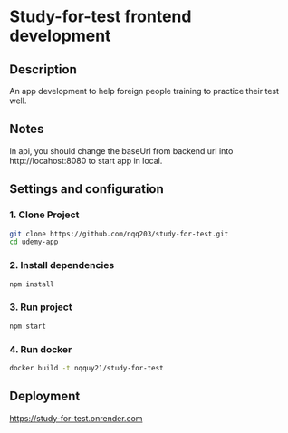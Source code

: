 # Study-for-test frontend development

## Description
An app development to help foreign people training to practice their test well.

## Notes
In api, you should change the baseUrl from backend url into http://locahost:8080 to start app in local.

## Settings and configuration
### 1. Clone Project
```bash
git clone https://github.com/nqq203/study-for-test.git
cd udemy-app
```

### 2. Install dependencies
```bash
npm install 
```

### 3. Run project
```bash
npm start 
```

### 4. Run docker
```bash
docker build -t nqquy21/study-for-test
```

## Deployment
https://study-for-test.onrender.com

